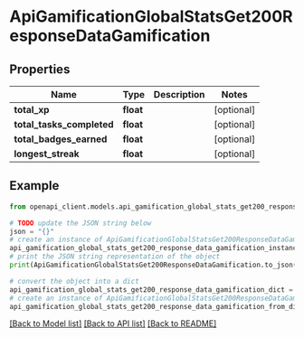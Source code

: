 # ApiGamificationGlobalStatsGet200ResponseDataGamification


## Properties

Name | Type | Description | Notes
------------ | ------------- | ------------- | -------------
**total_xp** | **float** |  | [optional] 
**total_tasks_completed** | **float** |  | [optional] 
**total_badges_earned** | **float** |  | [optional] 
**longest_streak** | **float** |  | [optional] 

## Example

```python
from openapi_client.models.api_gamification_global_stats_get200_response_data_gamification import ApiGamificationGlobalStatsGet200ResponseDataGamification

# TODO update the JSON string below
json = "{}"
# create an instance of ApiGamificationGlobalStatsGet200ResponseDataGamification from a JSON string
api_gamification_global_stats_get200_response_data_gamification_instance = ApiGamificationGlobalStatsGet200ResponseDataGamification.from_json(json)
# print the JSON string representation of the object
print(ApiGamificationGlobalStatsGet200ResponseDataGamification.to_json())

# convert the object into a dict
api_gamification_global_stats_get200_response_data_gamification_dict = api_gamification_global_stats_get200_response_data_gamification_instance.to_dict()
# create an instance of ApiGamificationGlobalStatsGet200ResponseDataGamification from a dict
api_gamification_global_stats_get200_response_data_gamification_from_dict = ApiGamificationGlobalStatsGet200ResponseDataGamification.from_dict(api_gamification_global_stats_get200_response_data_gamification_dict)
```
[[Back to Model list]](../README.md#documentation-for-models) [[Back to API list]](../README.md#documentation-for-api-endpoints) [[Back to README]](../README.md)


